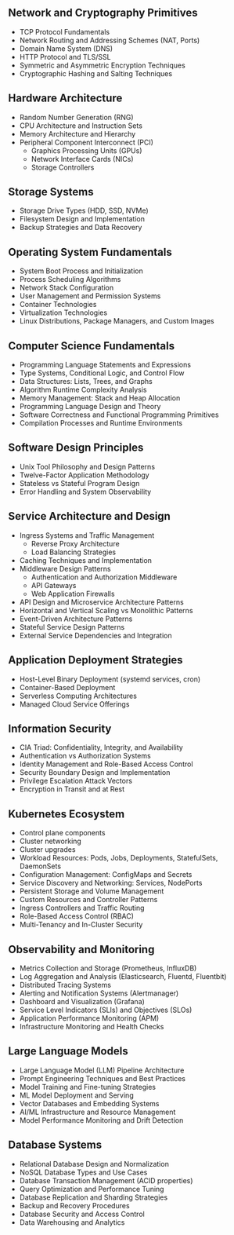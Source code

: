 ## Network and Cryptography Primitives
- TCP Protocol Fundamentals
- Network Routing and Addressing Schemes (NAT, Ports)
- Domain Name System (DNS)
- HTTP Protocol and TLS/SSL
- Symmetric and Asymmetric Encryption Techniques
- Cryptographic Hashing and Salting Techniques

## Hardware Architecture
- Random Number Generation (RNG)
- CPU Architecture and Instruction Sets
- Memory Architecture and Hierarchy
- Peripheral Component Interconnect (PCI)
  - Graphics Processing Units (GPUs)
  - Network Interface Cards (NICs)
  - Storage Controllers

## Storage Systems
  - Storage Drive Types (HDD, SSD, NVMe)
  - Filesystem Design and Implementation
  - Backup Strategies and Data Recovery

## Operating System Fundamentals
- System Boot Process and Initialization
- Process Scheduling Algorithms
- Network Stack Configuration
- User Management and Permission Systems
- Container Technologies
- Virtualization Technologies
- Linux Distributions, Package Managers, and Custom Images

## Computer Science Fundamentals
- Programming Language Statements and Expressions
- Type Systems, Conditional Logic, and Control Flow
- Data Structures: Lists, Trees, and Graphs
- Algorithm Runtime Complexity Analysis
- Memory Management: Stack and Heap Allocation
- Programming Language Design and Theory
- Software Correctness and Functional Programming Primitives
- Compilation Processes and Runtime Environments

## Software Design Principles
- Unix Tool Philosophy and Design Patterns
- Twelve-Factor Application Methodology
- Stateless vs Stateful Program Design
- Error Handling and System Observability

## Service Architecture and Design
- Ingress Systems and Traffic Management
	- Reverse Proxy Architecture
	- Load Balancing Strategies
- Caching Techniques and Implementation
- Middleware Design Patterns
	- Authentication and Authorization Middleware
  - API Gateways
  - Web Application Firewalls
- API Design and Microservice Architecture Patterns
- Horizontal and Vertical Scaling vs Monolithic Patterns
- Event-Driven Architecture Patterns
- Stateful Service Design Patterns
- External Service Dependencies and Integration

## Application Deployment Strategies
- Host-Level Binary Deployment (systemd services, cron)
- Container-Based Deployment
- Serverless Computing Architectures
- Managed Cloud Service Offerings

## Information Security
- CIA Triad: Confidentiality, Integrity, and Availability
- Authentication vs Authorization Systems
- Identity Management and Role-Based Access Control
- Security Boundary Design and Implementation
- Privilege Escalation Attack Vectors
- Encryption in Transit and at Rest

## Kubernetes Ecosystem
- Control plane components
- Cluster networking
- Cluster upgrades
- Workload Resources: Pods, Jobs, Deployments, StatefulSets, DaemonSets
- Configuration Management: ConfigMaps and Secrets
- Service Discovery and Networking: Services, NodePorts
- Persistent Storage and Volume Management
- Custom Resources and Controller Patterns
- Ingress Controllers and Traffic Routing
- Role-Based Access Control (RBAC)
- Multi-Tenancy and In-Cluster Security

## Observability and Monitoring
- Metrics Collection and Storage (Prometheus, InfluxDB)
- Log Aggregation and Analysis (Elasticsearch, Fluentd, Fluentbit)
- Distributed Tracing Systems
- Alerting and Notification Systems (Alertmanager)
- Dashboard and Visualization (Grafana)
- Service Level Indicators (SLIs) and Objectives (SLOs)
- Application Performance Monitoring (APM)
- Infrastructure Monitoring and Health Checks

## Large Language Models
- Large Language Model (LLM) Pipeline Architecture
- Prompt Engineering Techniques and Best Practices
- Model Training and Fine-tuning Strategies
- ML Model Deployment and Serving
- Vector Databases and Embedding Systems
- AI/ML Infrastructure and Resource Management
- Model Performance Monitoring and Drift Detection

## Database Systems
- Relational Database Design and Normalization
- NoSQL Database Types and Use Cases
- Database Transaction Management (ACID properties)
- Query Optimization and Performance Tuning
- Database Replication and Sharding Strategies
- Backup and Recovery Procedures
- Database Security and Access Control
- Data Warehousing and Analytics
